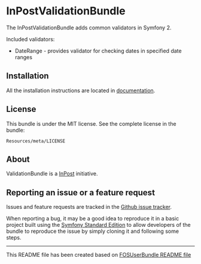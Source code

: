InPostValidationBundle
======================

The InPostValidationBundle adds common validators in Symfony 2.

Included validators:

- DateRange - provides validator for checking dates in specified date ranges

Installation
------------

All the installation instructions are located in [documentation](https://github.com/InPost/ValidationBundle/blob/master/Resources/doc/index.md).

License
-------

This bundle is under the MIT license. See the complete license in the bundle:

    Resources/meta/LICENSE

About
-----

ValidationBundle is a [InPost](https://github.com/InPost) initiative.

Reporting an issue or a feature request
---------------------------------------

Issues and feature requests are tracked in the [Github issue tracker](https://github.com/InPost/ValidationBundle/issues).

When reporting a bug, it may be a good idea to reproduce it in a basic project
built using the [Symfony Standard Edition](https://github.com/symfony/symfony-standard)
to allow developers of the bundle to reproduce the issue by simply cloning it
and following some steps.


-------------------------------

This README file has been created based on [FOSUserBundle README file](https://raw.github.com/FriendsOfSymfony/FOSUserBundle/master/README.markdown)